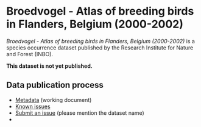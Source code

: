 # Broedvogel - Atlas of breeding birds in Flanders, Belgium (2000-2002)

*Broedvogel - Atlas of breeding birds in Flanders, Belgium (2000-2002)* is a species occurrence dataset published by the Research Institute for Nature and Forest (INBO).

**This dataset is not yet published.**

## Data publication process

* [Metadata](metadata.md) (working document)
* [Known issues](https://github.com/LifeWatchINBO/data-publication/labels/broedvogel-atlas-occurrences)
* [Submit an issue](https://github.com/LifeWatchINBO/data-publication/issues/new) (please mention the dataset name)
* 

